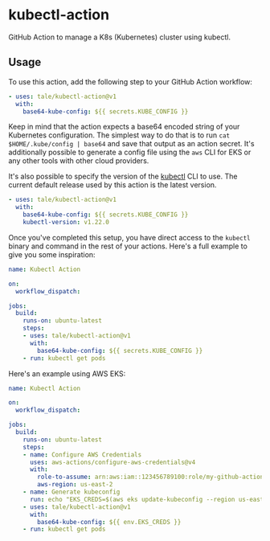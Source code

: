 # kubectl-action

GitHub Action to manage a K8s (Kubernetes) cluster using kubectl.

## Usage

To use this action, add the following step to your GitHub Action workflow:

```yaml
- uses: tale/kubectl-action@v1
  with:
    base64-kube-config: ${{ secrets.KUBE_CONFIG }}
```

Keep in mind that the action expects a base64 encoded string of your Kubernetes configuration. The simplest way to do that is to run `cat $HOME/.kube/config | base64` and save that output as an action secret. It's additionally possible to generate a config file using the `aws` CLI for EKS or any other tools with other cloud providers.

It's also possible to specify the version of the [kubectl](https://kubernetes.io/docs/reference/kubectl/) CLI to use. The current default release used by this action is the latest version.

```yaml
- uses: tale/kubectl-action@v1
  with:
    base64-kube-config: ${{ secrets.KUBE_CONFIG }}
    kubectl-version: v1.22.0
```

Once you've completed this setup, you have direct access to the `kubectl` binary and command in the rest of your actions. Here's a full example to give you some inspiration:

```yaml
name: Kubectl Action

on:
  workflow_dispatch:

jobs:
  build:
    runs-on: ubuntu-latest
    steps:
    - uses: tale/kubectl-action@v1
      with:
        base64-kube-config: ${{ secrets.KUBE_CONFIG }}
    - run: kubectl get pods
```

Here's an example using AWS EKS:

```yaml
name: Kubectl Action

on:
  workflow_dispatch:

jobs:
  build:
    runs-on: ubuntu-latest
    steps:
    - name: Configure AWS Credentials
      uses: aws-actions/configure-aws-credentials@v4
      with:
        role-to-assume: arn:aws:iam::123456789100:role/my-github-actions-role
        aws-region: us-east-2
    - name: Generate kubeconfig
      run: echo "EKS_CREDS=$(aws eks update-kubeconfig --region us-east-2 --name my-cluster --dry-run | base64) >> $GITHUB_ENV
    - uses: tale/kubectl-action@v1
      with:
        base64-kube-config: ${{ env.EKS_CREDS }}
    - run: kubectl get pods
```
